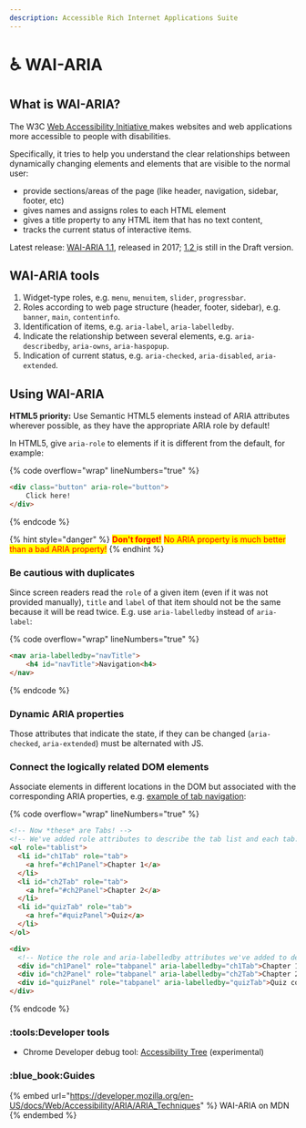 ```yaml
---
description: Accessible Rich Internet Applications Suite
---
```


# ♿ WAI-ARIA

## **What is WAI-ARIA?**

The W3C [Web Accessibility Initiative ](https://www.w3.org/WAI/)makes websites and web applications more accessible to people with disabilities.

Specifically, it tries to help you understand the clear relationships between dynamically changing elements and elements that are visible to the normal user:

* provide sections/areas of the page (like header, navigation, sidebar, footer, etc)
* gives names and assigns roles to each HTML element
* gives a title property to any HTML item that has no text content,
* tracks the current status of interactive items.

Latest release: [WAI-ARIA 1.1](https://www.w3.org/TR/wai-aria-1.1/), released in 2017; [1.2 ](https://www.w3.org/TR/wai-aria-1.2/)is still in the Draft version.

## **WAI-ARIA tools**

1. Widget-type roles, e.g. `menu`, `menuitem`, `slider`, `progressbar`.
2. Roles according to web page structure (header, footer, sidebar), e.g. `banner`, `main`, `contentinfo`.
3. Identification of items, e.g. `aria-label`, `aria-labelledby`.
4. Indicate the relationship between several elements, e.g. `aria-describedby`, `aria-owns`, `aria-haspopup`.
5. Indication of current status, e.g. `aria-checked`, `aria-disabled`, `aria-extended`.

## **Using WAI-ARIA**

**HTML5 priority:** Use Semantic HTML5 elements instead of ARIA attributes wherever possible, as they have the appropriate ARIA role by default!

In HTML5, give `aria-role` to elements if it is different from the default, for example:

{% code overflow="wrap" lineNumbers="true" %}
```html
<div class="button" aria-role="button">
    Click here!
</div>
```
{% endcode %}

{% hint style="danger" %}
<mark style="color:red;">**Don't forget!**</mark> <mark style="color:red;"></mark><mark style="color:red;">No ARIA property is much better than a bad ARIA property!</mark>
{% endhint %}

### Be cautious with duplicates &#x20;

Since screen readers read the `role` of a given item (even if it was not provided manually),  `title` and `label` of that item should not be the same because it will be read twice. E.g. use `aria-labelledby` instead of `aria-label`:

{% code overflow="wrap" lineNumbers="true" %}
```html
<nav aria-labelledby="navTitle">
    <h4 id="navTitle">Navigation<h4>
</nav>
```
{% endcode %}

### Dynamic ARIA properties

Those attributes that indicate the state, if they can be changed (`aria-checked`, `aria-extended`) must be alternated with JS.

### Connect the logically related DOM elements

Associate elements in different locations in the DOM but associated with the corresponding ARIA properties, e.g. [example of tab navigation](https://developer.mozilla.org/en-US/docs/Web/Accessibility/An\_overview\_of\_accessible\_web\_applications\_and\_widgets):&#x20;

{% code overflow="wrap" lineNumbers="true" %}
```html
<!-- Now *these* are Tabs! -->
<!-- We've added role attributes to describe the tab list and each tab. -->
<ol role="tablist">
  <li id="ch1Tab" role="tab">
    <a href="#ch1Panel">Chapter 1</a>
  </li>
  <li id="ch2Tab" role="tab">
    <a href="#ch2Panel">Chapter 2</a>
  </li>
  <li id="quizTab" role="tab">
    <a href="#quizPanel">Quiz</a>
  </li>
</ol>

<div>
  <!-- Notice the role and aria-labelledby attributes we've added to describe these panels. -->
  <div id="ch1Panel" role="tabpanel" aria-labelledby="ch1Tab">Chapter 1 content goes here</div>
  <div id="ch2Panel" role="tabpanel" aria-labelledby="ch2Tab">Chapter 2 content goes here</div>
  <div id="quizPanel" role="tabpanel" aria-labelledby="quizTab">Quiz content goes here</div>
</div>
```
{% endcode %}

### :tools:Developer tools

* Chrome Developer debug tool: [Accessibility Tree](https://developer.chrome.com/blog/new-in-devtools-90/?utm\_source=devtools#accesibility-tree) (experimental)

### :blue\_book:Guides

{% embed url="https://developer.mozilla.org/en-US/docs/Web/Accessibility/ARIA/ARIA_Techniques" %}
WAI-ARIA on MDN
{% endembed %}
